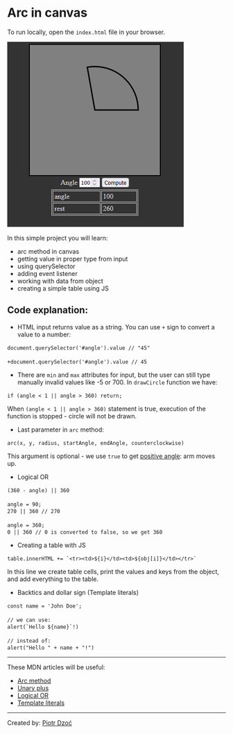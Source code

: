 # Arc in canvas

To run locally, open the `index.html` file in your browser.

![screenshot](./screenshot.png)

In this simple project you will learn: 
* arc method in canvas
* getting value in proper type from input 
* using querySelector
* adding event listener
* working with data from object
* creating a simple table using JS

## Code explanation:

* HTML input returns value as a string. You can use `+` sign to convert a value to a number:
```
document.querySelector('#angle').value // "45"

+document.querySelector('#angle').value // 45 
```

* There are `min` and `max` attributes for input, but the user can still type manually invalid values like -5 or 700. In `drawCircle` function we have: 
```
if (angle < 1 || angle > 360) return;
```
When `(angle < 1 || angle > 360)` statement is true, execution of the function is stopped - circle will not be drawn.

* Last parameter in `arc` method:
```
arc(x, y, radius, startAngle, endAngle, counterclockwise)
```
This argument is optional - we use `true` to get [positive angle](https://www.mathsisfun.com/angles.html): arm moves up.

* Logical OR 
```
(360 - angle) || 360

angle = 90;
270 || 360 // 270

angle = 360;
0 || 360 // 0 is converted to false, so we get 360
```

* Creating a table with JS
```
table.innerHTML += `<tr><td>${i}</td><td>${obj[i]}</td></tr>`
```
In this line we create table cells, print the values and keys from the object, and add everything to the table.

* Backtics and dollar sign (Template literals)
```
const name = 'John Doe';

// we can use:
alert(`Hello ${name}`!)

// instead of:
alert("Hello " + name + "!")
```

---------------------
These MDN articles will be useful:
* [Arc method](https://developer.mozilla.org/en-US/docs/Web/API/CanvasRenderingContext2D/arc)
* [Unary plus](https://developer.mozilla.org/en-US/docs/Web/JavaScript/Reference/Operators/Unary_plus)
* [Logical OR](https://developer.mozilla.org/en-US/docs/Web/JavaScript/Reference/Operators/Logical_OR)
* [Template literals](https://developer.mozilla.org/en-US/docs/Web/JavaScript/Reference/Template_literals)
--------------------

Created by: [Piotr Dzoć](https://github.com/Pdzoc)